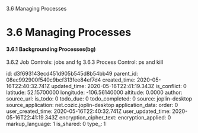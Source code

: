 3.6 Managing Processes

# 3.6 Managing Processes
#### 3.6.1 Backgrounding Processes(bg)
3.6.2 Job Controls: jobs and fg
3.6.3 Process Control: ps and kill


id: d3f693143ecd451d905b545d8b54bb49
parent_id: 08ec992900f540c9bcf313fee84ef7d4
created_time: 2020-05-16T22:40:32.741Z
updated_time: 2020-05-16T22:41:19.343Z
is_conflict: 0
latitude: 52.15700000
longitude: -106.56140000
altitude: 0.0000
author: 
source_url: 
is_todo: 0
todo_due: 0
todo_completed: 0
source: joplin-desktop
source_application: net.cozic.joplin-desktop
application_data: 
order: 0
user_created_time: 2020-05-16T22:40:32.741Z
user_updated_time: 2020-05-16T22:41:19.343Z
encryption_cipher_text: 
encryption_applied: 0
markup_language: 1
is_shared: 0
type_: 1